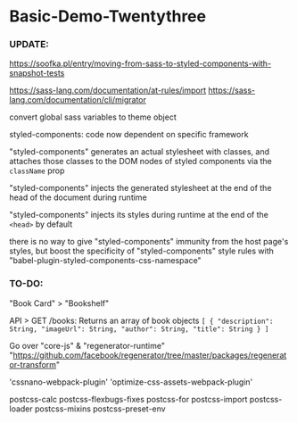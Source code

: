 # Basic-Demo-Twentythree

### UPDATE:

https://soofka.pl/entry/moving-from-sass-to-styled-components-with-snapshot-tests

https://sass-lang.com/documentation/at-rules/import
https://sass-lang.com/documentation/cli/migrator

convert global sass variables to theme object

styled-components: code now dependent on specific framework

"styled-components" generates an actual stylesheet with classes, 
and attaches those classes to the DOM nodes of styled components via the `className` prop

"styled-components" injects the generated stylesheet at the end of the head of the document during runtime

"styled-components" injects its styles during runtime at the end of the `<head>` by default

there is no way to give "styled-components" immunity from the host page's styles, 
but boost the specificity of "styled-components" style rules with "babel-plugin-styled-components-css-namespace"

### TO-DO:

"Book Card" > "Bookshelf"

API > GET /books:
Returns an array of book objects
`
[
  {
    "description": String,
    "imageUrl": String,
    "author": String,
    "title": String
  }
]
`

Go over "core-js" & "regenerator-runtime"
"https://github.com/facebook/regenerator/tree/master/packages/regenerator-transform"

'cssnano-webpack-plugin'
'optimize-css-assets-webpack-plugin'

postcss-calc
postcss-flexbugs-fixes
postcss-for
postcss-import
postcss-loader
postcss-mixins
postcss-preset-env
